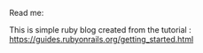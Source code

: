 Read me:

This is simple ruby blog created from the tutorial : https://guides.rubyonrails.org/getting_started.html
